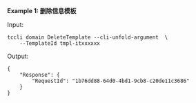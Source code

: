 **Example 1: 删除信息模板**



Input: 

```
tccli domain DeleteTemplate --cli-unfold-argument  \
    --TemplateId tmpl-itxxxxxx
```

Output: 
```
{
    "Response": {
        "RequestId": "1b76dd88-64d0-4bd1-9cb8-c20de11c3686"
    }
}
```

